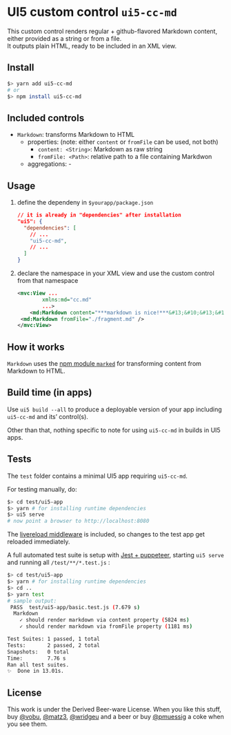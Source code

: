 # UI5 custom control `ui5-cc-md`

This custom control renders regular + github-flavored Markdown content, either provided as a string or from a file.  
It outputs plain HTML, ready to be included in an XML view.

## Install

```bash
$> yarn add ui5-cc-md
# or
$> npm install ui5-cc-md
```

## Included controls

- `Markdown`: transforms Markdown to HTML
  - properties: (note: either `content` or `fromFile` can be used, not both)
    - `content: <String>`: Markdown as raw string
    - `fromFile: <Path>`: relative path to a file containing Markdwon
  - aggregations: -

## Usage

1. define the dependeny in `$yourapp/package.json`

   ```json
   // it is already in "dependencies" after installation
   "ui5": {
     "dependencies": [
       // ...
       "ui5-cc-md",
       // ...
     ]
   }
   ```

2. declare the namespace in your XML view and use the custom control from that namespace

   ```xml
   <mvc:View ... 
           xmlns:md="cc.md"
           ...>
       <md:Markdown content="***markdown is nice!***&#13;&#10;&#13;&#10;if only there wasn't the CR problem in XML view string" />
   	<md:Markdown fromFile="./fragment.md" />
   </mvc:View>
   ```

## How it works

`Markdown` uses the [npm module `marked`](https://marked.js.org) for transforming content from Markdown to HTML.

## Build time (in apps)

Use `ui5 build --all` to produce a deployable version of your app including `ui5-cc-md` and its’ control(s).

Other than that, nothing specific to note for using `ui5-cc-md` in builds in UI5 apps.

## Tests

The `test` folder contains a minimal UI5 app requiring `ui5-cc-md`. 

For testing manually, do:

```bash
$> cd test/ui5-app
$> yarn # for installing runtime dependencies
$> ui5 serve
# now point a browser to http://localhost:8080
```

The [livereload middleware](https://github.com/petermuessig/ui5-ecosystem-showcase/tree/master/packages/ui5-middleware-livereload) is included, so changes to the test app get reloaded immediately.

A full automated test suite is setup with [Jest + puppeteer](https://jestjs.io/docs/en/puppeteer), starting `ui5 serve` and running all `/test/**/*.test.js` :

```bash
$> cd test/ui5-app
$> yarn # for installing runtime dependencies
$> cd ..
$> yarn test
# sample output:
 PASS  test/ui5-app/basic.test.js (7.679 s)
  Markdown
    ✓ should render markdown via content property (5824 ms)
    ✓ should render markdown via fromFile property (1181 ms)

Test Suites: 1 passed, 1 total
Tests:       2 passed, 2 total
Snapshots:   0 total
Time:        7.76 s
Ran all test suites.
✨  Done in 13.01s.
```

## License

This work is under the Derived Beer-ware License. When you like this stuff, buy [@vobu](https://twitter.com/vobu),  [@matz3](https://twitter.com/matthiaso), [@wridgeu](https://twitter.com/wridgeu) and a beer or buy [@pmuessig](https://twitter.com/pmuessig) a coke when you see them.